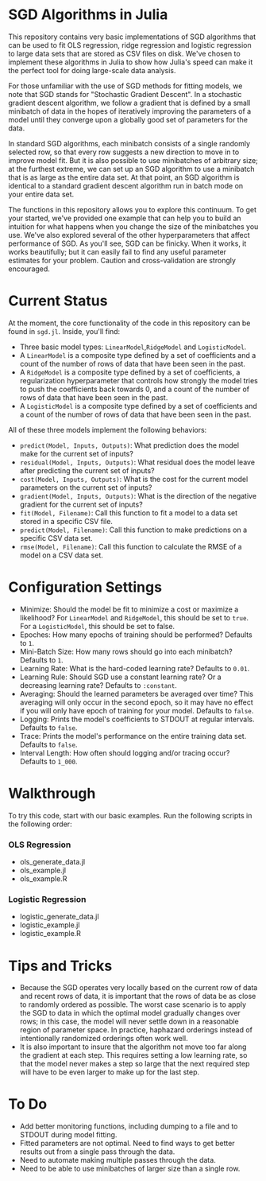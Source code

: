 # SGD Algorithms in Julia

This repository contains very basic implementations of SGD algorithms that can be used to fit OLS regression, ridge regression and logistic regression to large data sets that are stored as CSV files on disk. We've chosen to implement these algorithms in Julia to show how Julia's speed can make it the perfect tool for doing large-scale data analysis.

For those unfamiliar with the use of SGD methods for fitting models, we note that SGD stands for "Stochastic Gradient Descent". In a stochastic gradient descent algorithm, we follow a gradient that is defined by a small minibatch of data in the hopes of iteratively improving the parameters of a model until they converge upon a globally good set of parameters for the data.

In standard SGD algorithms, each minibatch consists of a single randomly selected row, so that every row suggests a new direction to move in to improve model fit. But it is also possible to use minibatches of arbitrary size; at the furthest extreme, we can set up an SGD algorithm to use a minibatch that is as large as the entire data set. At that point, an SGD algorithm is identical to a standard gradient descent algorithm run in batch mode on your entire data set.

The functions in this repository allows you to explore this continuum. To get your started, we've provided one example that can help you to build an intuition for what happens when you change the size of the minibatches you use. We've also explored several of the other hyperparameters that affect performance of SGD. As you'll see, SGD can be finicky. When it works, it works beautifully; but it can easily fail to find any useful parameter estimates for your problem. Caution and cross-validation are strongly encouraged.

# Current Status

At the moment, the core functionality of the code in this repository can be found in `sgd.jl`. Inside, you'll find:

  * Three basic model types: `LinearModel`,`RidgeModel` and `LogisticModel`.
  * A `LinearModel` is a composite type defined by a set of coefficients and a count of the number of rows of data that have been seen in the past.
  * A `RidgeModel` is a composite type defined by a set of coefficients, a regularization hyperparameter that controls how strongly the model tries to push the coefficients back towards 0, and a count of the number of rows of data that have been seen in the past.
  * A `LogisticModel` is a composite type defined by a set of coefficients and a count of the number of rows of data that have been seen in the past.

All of these three models implement the following behaviors:

  * `predict(Model, Inputs, Outputs)`: What prediction does the model make for the current set of inputs?
  * `residual(Model, Inputs, Outputs)`: What residual does the model leave after predicting the current set of inputs?
  * `cost(Model, Inputs, Outputs)`: What is the cost for the current model parameters on the current set of inputs?
  * `gradient(Model, Inputs, Outputs)`: What is the direction of the negative gradient for the current set of inputs?
  * `fit(Model, Filename)`: Call this function to fit a model to a data set stored in a specific CSV file.
  * `predict(Model, Filename)`: Call this function to make predictions on a specific CSV data set.
  * `rmse(Model, Filename)`: Call this function to calculate the RMSE of a model on a CSV data set.

# Configuration Settings

  * Minimize: Should the model be fit to minimize a cost or maximize a likelihood? For `LinearModel` and `RidgeModel`, this should be set to `true`. For a `LogisticModel`, this should be set to false.
  * Epoches: How many epochs of training should be performed? Defaults to `1`.
  * Mini-Batch Size: How many rows should go into each minibatch? Defaults to `1`.
  * Learning Rate: What is the hard-coded learning rate? Defaults to `0.01`.
  * Learning Rule: Should SGD use a constant learning rate? Or a decreasing learning rate? Defaults to `:constant`.
  * Averaging: Should the learned parameters be averaged over time? This averaging will only occur in the second epoch, so it may have no effect if you will only have epoch of training for your model. Defaults to `false`.
  * Logging: Prints the model's coefficients to STDOUT at regular intervals. Defaults to `false`.
  * Trace: Prints the model's performance on the entire training data set. Defaults to `false`.
  * Interval Length: How often should logging and/or tracing occur? Defaults to `1_000`.

# Walkthrough

To try this code, start with our basic examples. Run the following scripts in the following order:

### OLS Regression

* ols_generate_data.jl
* ols_example.jl
* ols_example.R

### Logistic Regression

* logistic_generate_data.jl
* logistic_example.jl
* logistic_example.R

# Tips and Tricks

* Because the SGD operates very locally based on the current row of data and recent rows of data, it is important that the rows of data be as close to randomly ordered as possible. The worst case scenario is to apply the SGD to data in which the optimal model gradually changes over rows; in this case, the model will never settle down in a reasonable region of parameter space. In practice, haphazard orderings instead of intentionally randomized orderings often work well.
* It is also important to insure that the algorithm not move too far along the gradient at each step. This requires setting a low learning rate, so that the model never makes a step so large that the next required step will have to be even larger to make up for the last step.

# To Do

* Add better monitoring functions, including dumping to a file and to STDOUT during model fitting.
* Fitted parameters are not optimal. Need to find ways to get better results out from a single pass through the data.
* Need to automate making multiple passes through the data.
* Need to be able to use minibatches of larger size than a single row.

